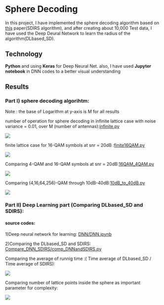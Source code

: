 # Sphere Decoding
In this project, I have implemented the sphere decoding algorithm based on [this](http://users.ece.utexas.edu/~hvikalo/pubs/paper1r.pdf) paper(SDIRS algorithm), and after creating about 10,000 Test data, I have used the Deep Deural Network to learn the radius of the algorithm(DLbased_SD).



## Technology
**Python** and using **Keras** for Deep Neural Net.
also, I have used **Jupyter notebook** in DNN codes to a better visual understanding


## Results

### Part I) sphere decoding algorihtm:

Note : the base of Logarithm at y-axis is M for all results

number of operation for sphere decoding in infinite lattice case with noise variance = 0.01, over M (number of antennas):[infinite.py](https://github.com/SINAABBASI/Sphere-Decoding/blob/master/infinite.py)


![](https://github.com/SINAABBASI/Sphere-Decoding/blob/master/Results/infiniteLattice_0.01.png)

finite lattice case for 16-QAM symbols at snr = 20dB :[finite16QAM.py](https://github.com/SINAABBASI/Sphere-Decoding/blob/master/finite16QAM.py)

![](https://github.com/SINAABBASI/Sphere-Decoding/blob/master/Results/16QAM_20db.png)


Comparing 4-QAM and 16-QAM symbols at snr = 20dB:[16QAM_4QAM.py](https://github.com/SINAABBASI/Sphere-Decoding/blob/master/16QAM_4QAM.py)

![](https://github.com/SINAABBASI/Sphere-Decoding/blob/master/Results/16QAMvs4QAM_20db.png)

Comparing (4,16,64,256)-QAM through 10dB-40dB:[10dB_to_40dB.py](https://github.com/SINAABBASI/Sphere-Decoding/blob/master/10dB%20_to_40dB.py)

![](https://github.com/SINAABBASI/Sphere-Decoding/blob/master/Results/10dB_to_40dB.png)

### Part II) Deep Learning part (Comparing DLbased_SD and SDIRS):
#### source codes: 
1)Deep neural network for learning: [DNN/DNN.ipynb](https://github.com/SINAABBASI/Sphere-Decoding/blob/master/DNN/DNN.ipynb)

2)Comparing the DLbased_SD and SDIRS: [Compare_DNN_SDIRS/comp_DNNandSDIRS.py](https://github.com/SINAABBASI/Sphere-Decoding/blob/master/Compare_DNN_SDIRS/comp_DNNandSDIRS.py)

Comparing the average of runnig time :( Time average of DLbased_SD / Time average of SDIRS):

![](https://github.com/SINAABBASI/Sphere-Decoding/blob/master/Results/DNNvsSDIRS_Time.png)

Comparing number of lattice points inside the sphere as important parameter for complexity:

![](https://github.com/SINAABBASI/Sphere-Decoding/blob/master/Results/DNNvsSDIRS_NumberOfLatticePoints.png)
